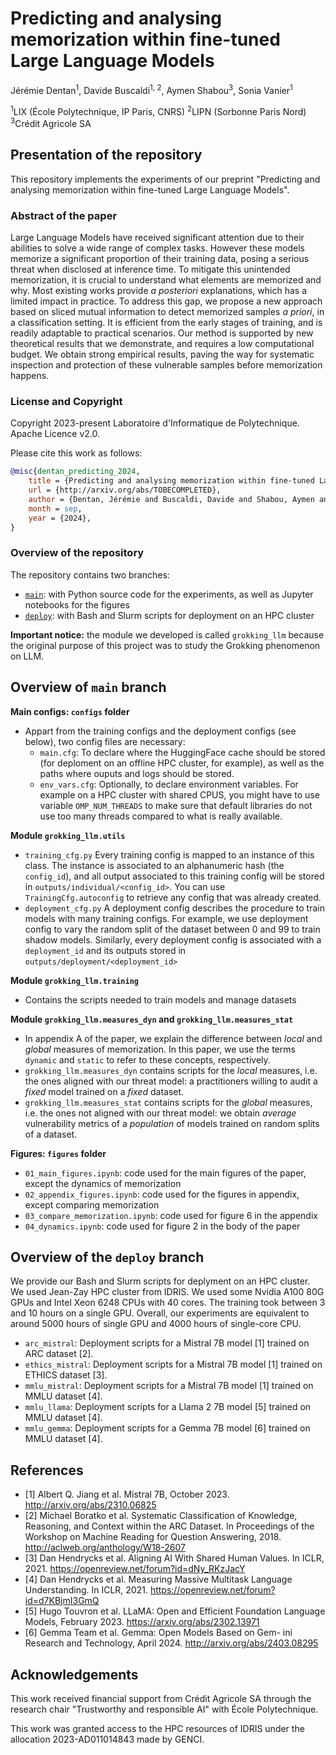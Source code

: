 # Predicting and analysing memorization within fine-tuned Large Language Models

Jérémie Dentan<sup>1</sup>, Davide Buscaldi<sup>1, 2</sup>, Aymen Shabou<sup>3</sup>, Sonia Vanier<sup>1</sup>

<sup>1</sup>LIX (École Polytechnique, IP Paris, CNRS) <sup>2</sup>LIPN (Sorbonne Paris Nord) <sup>3</sup>Crédit Agricole SA


## Presentation of the repository

This repository implements the experiments of our preprint "Predicting and analysing memorization within fine-tuned Large Language Models".

### Abstract of the paper

Large Language Models have received significant attention due to their abilities to solve a wide range of complex tasks. However these models memorize a significant proportion of their training data, posing a serious threat when disclosed at inference time. To mitigate this unintended memorization, it is crucial to understand what elements are memorized and why. Most existing works provide *a posteriori* explanations, which has a limited impact in practice. To address this gap, we propose a new approach based on sliced mutual information to detect memorized samples *a priori*, in a classification setting. It is efficient from the early stages of training, and is readily adaptable to practical scenarios. Our method is supported by new theoretical results that we demonstrate, and requires a low computational budget. We obtain strong empirical results, paving the way for systematic inspection and protection of these vulnerable samples before memorization happens.
### License and Copyright

Copyright 2023-present Laboratoire d'Informatique de Polytechnique. Apache Licence v2.0.

Please cite this work as follows:

```bibtex
@misc{dentan_predicting_2024,
	title = {Predicting and analysing memorization within fine-tuned Large Language Models},
	url = {http://arxiv.org/abs/TOBECOMPLETED},
	author = {Dentan, Jérémie and Buscaldi, Davide and Shabou, Aymen and Vanier, Sonia},
	month = sep,
	year = {2024},
}
```

### Overview of the repository

The repository contains two branches:

- [`main`](https://github.com/orailix/predict_llm_memorization/tree/main): with Python source code for the experiments, as well as Jupyter notebooks for the figures
- [`deploy`](https://github.com/orailix/predict_llm_memorization/tree/deploy): with Bash and Slurm scripts for deployment on an HPC cluster

**Important notice:** the module we developed is called  `grokking_llm` because the original purpose of this project was to study the Grokking phenomenon on LLM.

## Overview of `main` branch

**Main configs: `configs` folder**

- Appart from the training configs and the deployment configs (see below), two config files are necessary:
  - `main.cfg`: To declare where the HuggingFace cache should be stored (for deploment on an offline HPC cluster, for example), as well as the paths where ouputs and logs should be stored.
  - `env_vars.cfg`: Optionally, to declare environment variables. For example on a HPC cluster with shared CPUS, you might have to use variable `OMP_NUM_THREADS` to make sure that default libraries do not use too many threads compared to what is really available.

**Module `grokking_llm.utils`**

- `training_cfg.py` Every training config is mapped to an instance of this class. The instance is associated to an alphanumeric hash (the `config_id`), and all output associated to this training config will be stored in `outputs/individual/<config_id>`. You can use `TrainingCfg.autoconfig` to retrieve any config that was already created.
- `deployment_cfg.py` A deployment config describes the procedure to train models with many training configs. For example, we use deployment config to vary the random split of the dataset between 0 and 99 to train shadow models. Similarly, every deployment config is associated with a `deployment_id` and its outputs stored in `outputs/deployment/<deployment_id>`

**Module `grokking_llm.training`**

- Contains the scripts needed to train models and manage datasets

**Module `grokking_llm.measures_dyn` and `grokking_llm.measures_stat`**

- In appendix A of the paper, we explain the difference between *local* and *global* measures of memorization. In this paper, we use the terms `dynamic` and `static` to refer to these concepts, respectively.
- `grokking_llm.measures_dyn` contains scripts for the *local* measures, i.e. the ones aligned with our threat model: a practitioners willing to audit a *fixed* model trained on a *fixed* dataset.
- `grokking_llm.measures_stat` contains scripts for the *global* measures, i.e. the ones not aligned with our threat model: we obtain *average* vulnerability metrics of a *population* of models trained on random splits of a dataset.

**Figures: `figures` folder**

- `01_main_figures.ipynb`: code used for the main figures of the paper, except the dynamics of memorization
- `02_appendix_figures.ipynb`: code used for the figures in appendix, except comparing memorization
- `03_compare_memorization.ipynb`: code used for figure 6 in the appendix
- `04_dynamics.ipynb`: code used for figure 2 in the body of the paper

## Overview of the `deploy` branch

We provide our Bash and Slurm scripts for deplyment on an HPC cluster. We used Jean-Zay HPC cluster from IDRIS. We used some Nvidia A100 80G GPUs and Intel Xeon 6248 CPUs with 40 cores. The training took between 3 and 10 hours on a single GPU. Overall, our experiments are equivalent to around 5000 hours of single GPU and 4000 hours of single-core CPU.

- `arc_mistral`: Deployment scripts for a Mistral 7B model [1] trained on ARC dataset [2].
- `ethics_mistral`: Deployment scripts for a Mistral 7B model [1] trained on ETHICS dataset [3].
- `mmlu_mistral`: Deployment scripts for a Mistral 7B model [1] trained on MMLU dataset [4].
- `mmlu_llama`: Deployment scripts for a Llama 2 7B model [5] trained on MMLU dataset [4].
- `mmlu_gemma`: Deployment scripts for a Gemma 7B model [6] trained on MMLU dataset [4].

## References

- [1] Albert Q. Jiang et al. Mistral 7B, October 2023. http://arxiv.org/abs/2310.06825
- [2] Michael Boratko et al.  Systematic Classification of Knowledge, Reasoning, and Context within the ARC Dataset. In Proceedings of the Workshop on Machine Reading for Question Answering, 2018. http://aclweb.org/anthology/W18-2607
- [3] Dan Hendrycks et al. Aligning AI With Shared Human Values. In ICLR, 2021. https://openreview.net/forum?id=dNy_RKzJacY
- [4] Dan Hendrycks et al. Measuring Massive Multitask Language Understanding. In ICLR, 2021. https://openreview.net/forum?id=d7KBjmI3GmQ
- [5] Hugo Touvron et al. LLaMA: Open and Efficient Foundation
Language Models, February 2023. https://arxiv.org/abs/2302.13971
- [6] Gemma Team et al. Gemma: Open Models Based on Gem-
ini Research and Technology, April 2024. http://arxiv.org/abs/2403.08295

## Acknowledgements

This work received financial support from Crédit Agricole SA through the research chair "Trustworthy and responsible AI" with École Polytechnique.

This work was granted access to the HPC resources of IDRIS under the allocation 2023-AD011014843 made by GENCI.
